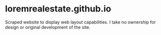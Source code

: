 # loremrealestate.github.io






Scraped website to display web layout capabilities. I take no ownership for design or original development of the site.

